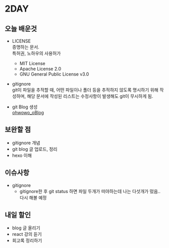 # 2DAY

## 오늘 배운것
- LICENSE  
  증명하는 문서.  
  특허권, 노하우의 사용허가  
  - MIT License  
  - Apache License 2.0  
  - GNU General Public License v3.0  
    
      
- gitignore  
  git이 파일을 추적할 때, 어떤 파일이나 폴더 등을 추적하지 않도록 명시하기 위해 작성하며, 해당 문서에 작성된 리스트는 수정사항이 발생해도 git이 무시하게 됨.  
    
      
- git Blog 생성  
  [ohwowo_oBlog](https://ohwowoao.github.io/)  
  
    
## 보완할 점  
  - gitignore 개념  
  - git blog 글 업로드, 정리  
  - hexo 이해    

    
      
## 이슈사항  
  - gitignore  
    - gitignore한 후 git status 하면 파일 두개가 떠야하는데 나는 다섯개가 떴음.. 다시 해볼 예정  
  
     
## 내일 할인  
  - blog 글 올리기  
  - react 강의 듣기  
  - 회고록 정리하기  



  
